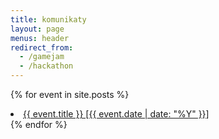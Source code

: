 ```yaml
---
title: komunikaty
layout: page
menus: header
redirect_from:
  - /gamejam
  - /hackathon
---
```


{% for event in site.posts %}
  <li>
    <a href="{{ event.url }}">
      {{ event.title }} [{{ event.date | date: "%Y" }}]
    </a>
  </li>
{% endfor %}
